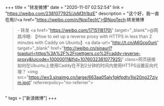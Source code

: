 +++
title = "转发微博"
date = "2020-11-07 02:52:54"
link = "https://weibo.com/2381077925/JsM3h1bzE"
description = "这个好，我一直在用//<a href=\"https://weibo.com/n/NopTech\">@NopTech</a>:转发微博<br><blockquote> - 转发 <a href=\"https://weibo.com/1715118170\" target=\"_blank\">@网路冷眼</a>: 【How to set up a reverse proxy with HTTPS in less than 2 minutes with Caddy on Ubuntu】<a data-url=\"http://t.cn/A6Gcp0un\" target=\"_blank\" href=\"http://weibo.cn/sinaurl?toasturl=https%3A%2F%2Froettgers.co%2Fcaddy-reverse-proxy&luicode=10000011&lfid=1076032381077925\" class>网页链接</a> 如何在Ubuntu上使用Caddy在不到2分钟的时间内使用HTTPS设置反向代理？ <img src=\"https://wx3.sinaimg.cn/large/663aa05aly1gkfpdty1lsj20ng27zjym.jpg\" referrerpolicy=\"no-referrer\"><br><br></blockquote>"
tags = ["新浪微博"]
+++
